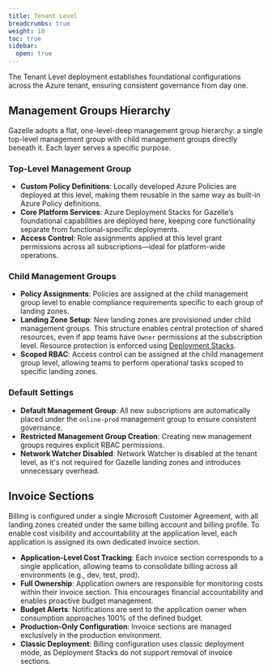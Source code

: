 ```yaml
---
title: Tenant Level
breadcrumbs: true
weight: 10
toc: true
sidebar:
  open: true
---
```


The Tenant Level deployment establishes foundational configurations across the Azure tenant, ensuring consistent governance from day one.

## Management Groups Hierarchy

Gazelle adopts a flat, one-level-deep management group hierarchy: a single top-level management group with child management groups directly beneath it. Each layer serves a specific purpose.

### Top-Level Management Group

- **Custom Policy Definitions**: Locally developed Azure Policies are deployed at this level, making them reusable in the same way as built-in Azure Policy definitions.
- **Core Platform Services**: Azure Deployment Stacks for Gazelle’s foundational capabilities are deployed here, keeping core functionality separate from functional-specific deployments.
- **Access Control**: Role assignments applied at this level grant permissions across all subscriptions—ideal for platform-wide operations.

### Child Management Groups

- **Policy Assignments**: Policies are assigned at the child management group level to enable compliance requirements specific to each group of landing zones.
- **Landing Zone Setup**: New landing zones are provisioned under child management groups. This structure enables central protection of shared resources, even if app teams have `Owner` permissions at the subscription level. Resource protection is enforced using [Deployment Stacks](https://learn.microsoft.com/en-us/azure/azure-resource-manager/bicep/deployment-stacks?tabs=azure-powershell#protect-managed-resources).
- **Scoped RBAC**: Access control can be assigned at the child management group level, allowing teams to perform operational tasks scoped to specific landing zones.


### Default Settings

- **Default Management Group**: All new subscriptions are automatically placed under the `online-prod` management group to ensure consistent governance.
- **Restricted Management Group Creation**: Creating new management groups requires explicit RBAC permissions.
- **Network Watcher Disabled**: Network Watcher is disabled at the tenant level, as it's not required for Gazelle landing zones and introduces unnecessary overhead.

## Invoice Sections

Billing is configured under a single Microsoft Customer Agreement, with all landing zones created under the same billing account and billing profile. To enable cost visibility and accountability at the application level, each application is assigned its own dedicated invoice section.

- **Application-Level Cost Tracking**: Each invoice section corresponds to a single application, allowing teams to consolidate billing across all environments (e.g., dev, test, prod).
- **Full Ownership**: Application owners are responsible for monitoring costs within their invoice section. This encourages financial accountability and enables proactive budget management.
- **Budget Alerts**: Notifications are sent to the application owner when consumption approaches 100% of the defined budget.
- **Production-Only Configuration**: Invoice sections are managed exclusively in the production environment. 
- **Classic Deployment**: Billing configuration uses classic deployment mode, as Deployment Stacks do not support removal of invoice sections.

